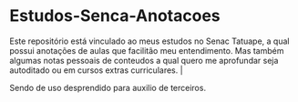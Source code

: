 # Estudos-Senca-Anotacoes
Este repositório está vinculado ao meus estudos no Senac Tatuape, a qual possui anotações de aulas que facilitão meu entendimento. Mas também algumas notas pessoais de conteudos a qual quero me aprofundar seja autoditado ou em cursos extras curriculares.  |

Sendo de uso desprendido para auxilio de terceiros. 

